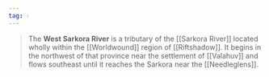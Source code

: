 ```yaml
---
tag: 💧
---
```

> The **West Sarkora River** is a tributary of the [[Sarkora River]] located wholly within the [[Worldwound]] region of [[Riftshadow]]. It begins in the northwest of that province near the settlement of [[Valahuv]] and flows southeast until it reaches the Sarkora near the [[Needleglens]].







